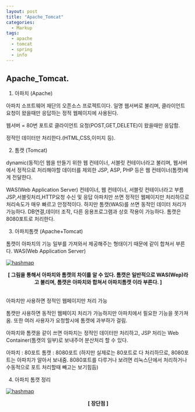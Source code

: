 ```yaml
---
layout: post
title: "Apache_Tomcat"
categories:
  - Markup
tags:
  - apache
  - tomcat
  - spring
  - info
---
```


## Apache_Tomcat.

1. 아파치 (Apache)

아파치 소프트웨어 재단의 오픈소스 프로젝트이다. 일명 웹서버로 불리며, 클라이언트 요청이 왔을때만 응답하는 정적 웹페이지에 사용된다.

웹서버 = 80번 포트로 클라이언트 요청(POST,GET,DELETE)이 왔을때만 응답함.

정적인 데이터만 처리한다.(HTML,CSS,이미지 등).



2. 톰캣 (Tomcat)

dynamic(동적)인 웹을 만들기 위한 웹 컨테이너, 서블릿 컨테이너라고 불리며, 웹서버에서 정적으로 처리해야할 데이터를 제외한 JSP, ASP, PHP 등은 웹 컨테이너(톰캣)에게 전달한다.

WAS(Web Application Server)
컨테이너, 웹 컨테이너, 서블릿 컨테이너라고 부름
JSP,서블릿처리,HTTP요청 수신 및 응답
아파치만 쓰면 정적인 웹페이지만 처리하므로 처리속도가 매우 빠르고 안정적이다.
하지만 톰캣(WAS)를 쓰면 동적인 데이터 처리가 가능하다. DB연결,데이터 조작, 다른 응용프로그램과 상호 작용이 가능하다. 톰캣은 8080포트로 처리한다.


3. 아파치톰캣 (Apache+Tomcat)

톰캣이 아파치의 기능 일부를 가져와서 제공해주는 형태이기 때문에 같이 합쳐서 부른다. WAS(Web Application Server)

<a href="{{ site.url }}/images/apache_tomecat.png"><img src="{{ site.url }}/images/apache_tomecat.png" alt="hashmap"></a>  
<center><b>[ 그림을 통해서 아파치와 톰캣의 차이를 알 수 있다. 톰캣은 일반적으로 WAS(Wep)라고 불리며, 톰캣은 아파치와 합쳐서 아파치톰캣 이라 부른다. ]</b></center><br>


아파치만 사용하면 정적인 웹페이지만 처리 가능

톰캣만 사용하면 동적인 웹페이지 처리가 가능하지만 아파치에서 필요한 기능을 못가져옴. 또한 여러 사용자가 요청할시에 톰캣에 과부하가 걸림.

아파치와 톰캣을 같이 쓰면 아파치는 정적인 데이터만 처리하고, JSP 처리는 Web Container(톰캣의 일부)로 보내주어 분산처리 할 수 있다.

아파치 : 80포트
톰캣 : 8080포트
(하지만 실제로는 80포트로 다 처리하므로, 8080포트는 아파치가 알아서 보내줌. 8080포트를 다루거나 보려면 리눅스단에서 처리하거나 수동적으로 포트 처리할때 빼고는 보기힘듬)



4. 아파치 톰캣 정리

<a href="{{ site.url }}/images/apache_tomecat_ab.png"><img src="{{ site.url }}/images/apache_tomecat_ab.png" alt="hashmap"></a>  
<center><b>[ 장단점 ]</b></center><br>

